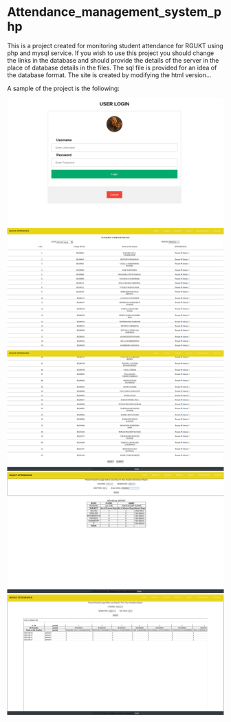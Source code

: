 # Attendance_management_system_php

This is a project created for monitoring student attendance for RGUKT using php and mysql service.
If you wish to use this project you should change the links in the database and should provide the details of the server in the place of database details in the files.
The sql file is provided for an idea of the database format.
The site is created by modifying the html version...

A sample of the project is the following:

<img src="/images/Screenshot from 2023-03-10 15-22-36.png" alt="Login" title="Login page">
<img src="/images/Screenshot from 2023-03-10 15-20-51.png" alt="Attendance" title="Attendance page">
<img src="/images/Screenshot from 2023-03-10 15-21-16.png" alt="Attendance2" title="Attendance page scroll">
<img src="/images/Screenshot from 2023-03-10 15-21-40.png" alt="Report" title="Individual report page">
<img src="/images/Screenshot from 2023-03-10 15-22-13.png" alt="Report" title="Class Report page">


